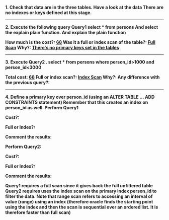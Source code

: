 <b>1. Check that data are in the three tables. Have a look at the data There are no indexes or keys defined at this stage.

---

<b>2. Execute the following query Query1</b>
<b>select * from persons And select the explain plain function.</b>
<b>And explain the plain function</b>

<b>How much is the cost?:</b> <u>68</u>
<b>Was it a full or index scan of the table?:</b> <u>Full Scan</u>
<b>Why?:</b> <u>There's no primary keys set in the tables</u>

---

<b>3. Execute Query2 . select * from persons where person_id>1000 and person_id<3000

<b>Total cost:</b> <u>68</u>
<b>Full or index scan?:</b> <u>Index Scan</u>
<b>Why?:</b>
<b>Any difference with the previous query?<b>:

---

<b>4. Define a primary key over person_id (using an ALTER TABLE … ADD CONSTRAINTS statement) Remember that this creates an index on person_id as well. Perform Query1

<b>Cost?:</b>

<b>Full or Index?:</b>

<b>Comment the results:</b>

<b>Perform Query2:</b>

<b>Cost?:</b>

<b>Full or Index?:</b>

<b>Comment the results:<b/>

<b>Query1 requires a full scan since it gives back the full unfiltered table Query2 requires uses the index scan on the primary index person_id to filter the data. Note that range scan refers to accessing an interval of value (range) using an index (therefore oracle finds the starting point using the index and then the scan is sequential over an ordered list. It is therefore faster than full scan)</b>
